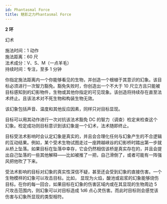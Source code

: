 ```yaml
---
id: Phantasmal Force
title: 魅影之力Phantasmal Force
---
```


**2 环**

幻术

施法时间：1 动作  
施法距离：60 尺  
法术成分：V、S、M（一点羊毛）  
持续时间：专注，至多 1 分钟

你指定施法距离内一个你能够看见的生物，并创造一个根植于其意识的幻象。该目标必须进行一次智力豁免。豁免失败时，你创造出一个不大于 10 尺立方且只能被目标感知到的幻影物件，生物或其他你指定的可见现象。该创造将持续存在直至法术终止。且该法术对不死生物和构装生物无效。

该幻象包括声音、温度和其他反应因素，同样只对目标显现。

目标可以用其动作进行一次对抗该法术豁免 DC 的智力（调查）检定来检查这个幻象。检定成功则目标意识到该幻象是一个幻术，法术随即终止。

目标受法术影响时会认定幻象是真实的，并且会合理化任何与幻象产生的不合逻辑的互动结果。例如，某个受术生物试图走过一座跨越峡谷的幻影桥时踏出第一步就从桥上坠落。如果目标在坠落中幸存，它会仍然相信该桥是真实存在的，并且会提出自己坠落的一些其他解释——比如被推了一把，自己滑倒了，或者可能有一阵强风把他吹了下来。

受法术影响的目标对幻象的真实性深信不疑，甚至还会受到幻象的直接伤害。一个生物模样的幻象可以攻击目标。比如，
显现为火焰，酸池或岩浆的幻象能够烧伤目标。在你的每一回合，如果目标在幻象的伤害区域内或在其显现的生物周边 5 尺攻击范围内，则幻象可以对目标造成 1d6 点心灵伤害。而此时目标则会感觉该伤害与幻象所显现的类型相符。
